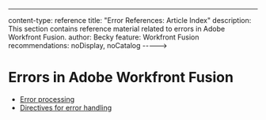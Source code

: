 ---
content-type: reference
title: "Error References: Article Index"
description: This section contains reference material related to errors in Adobe Workfront Fusion.
author: Becky
feature: Workfront Fusion
recommendations: noDisplay, noCatalog
----->

# Errors in Adobe Workfront Fusion

* [Error processing](/help/workfront-fusion/references/errors/error-processing.md)
* [Directives for error handling](/help/workfront-fusion/references/errors/directives-for-error-handling.md)

